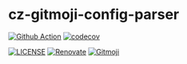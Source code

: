 # cz-gitmoji-config-parser

[![Github Action](https://github.com/SnO2WMaN/cz-gitmoji-config-parser/workflows/ci/badge.svg)](https://github.com/SnO2WMaN/cz-gitmoji-config-parser/actions)
[![codecov](https://codecov.io/gh/SnO2WMaN/cz-gitmoji-config-parser/branch/master/graph/badge.svg)](https://codecov.io/gh/SnO2WMaN/cz-gitmoji-config-parser)

[![LICENSE](https://img.shields.io/github/license/conten2/eslint-config?style=flat-square)](https://www.npmjs.com/package/@conten2/eslint-config)
[![Renovate](https://img.shields.io/badge/renovate-enabled-25c4c3.svg?style=flat-square)](https://renovatebot.com/)
[![Gitmoji](https://img.shields.io/badge/gitmoji-%20😜%20😍-FFDD67.svg?style=flat-square)](https://gitmoji.carloscuesta.me)
